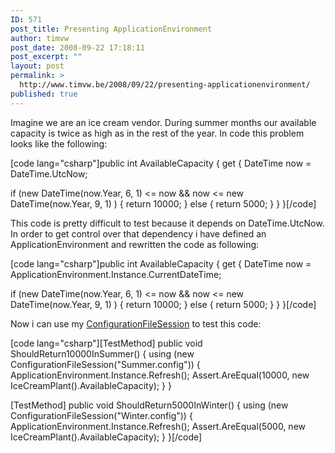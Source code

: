 ```yaml
---
ID: 571
post_title: Presenting ApplicationEnvironment
author: timvw
post_date: 2008-09-22 17:18:11
post_excerpt: ""
layout: post
permalink: >
  http://www.timvw.be/2008/09/22/presenting-applicationenvironment/
published: true
---
```

<p>Imagine we are an ice cream vendor. During summer months our available capacity is twice as high as in the rest of the year. In code this problem looks like the following:</p>

[code lang="csharp"]public int AvailableCapacity
{
 get
 {
  DateTime now = DateTime.UtcNow;

  if (new DateTime(now.Year, 6, 1) <= now && now <= new DateTime(now.Year, 9, 1)  )
  {
   return 10000;
  }
  else
  {
   return 5000;
  }
 }
}[/code]

<p>This code is pretty difficult to test because it depends on DateTime.UtcNow. In order to get control over that dependency i have defined an ApplicationEnvironment and rewritten the code as following:</p>

[code lang="csharp"]public int AvailableCapacity
{
 get
 {
  DateTime now = ApplicationEnvironment.Instance.CurrentDateTime;

  if (new DateTime(now.Year, 6, 1) <= now && now <= new DateTime(now.Year, 9, 1)  )
  {
   return 10000;
  }
  else
  {
   return 5000;
  }
 }
}[/code]

<p>Now i can use my <a href="http://www.timvw.be/presenting-configurationfilesession/">ConfigurationFileSession</a> to test this code:</p>

[code lang="csharp"][TestMethod]
public void ShouldReturn10000InSummer()
{
 using (new ConfigurationFileSession("Summer.config"))
 {
  ApplicationEnvironment.Instance.Refresh();
  Assert.AreEqual(10000, new IceCreamPlant().AvailableCapacity);
 }
}

[TestMethod]
public void ShouldReturn5000InWinter()
{
 using (new ConfigurationFileSession("Winter.config"))
 {
  ApplicationEnvironment.Instance.Refresh();
  Assert.AreEqual(5000, new IceCreamPlant().AvailableCapacity);
 }
}[/code]